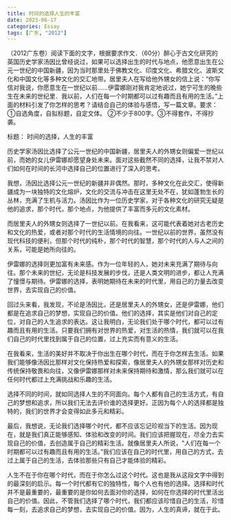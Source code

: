 ```yaml
---
title: 时间的选择人生的丰富
date: 2023-06-17
categories: Essay
tags: [广东, "2012"]
---
```


（2012广东卷）阅读下面的文字，根据要求作文．（60分）醉心于古文化研究的英国历史学家汤因比曾经说过，如果可以选择出生的时代与地点，他愿意出生在公元一世纪的中国新疆，因为当时那里处于佛教文化、印度文化、希腊文化、波斯文化和中国文化等多种文化的交汇地带。居里夫人在写给他外甥女的信上说：“你写信对我说，你愿意生在一世纪以前……伊雷娜刚对我肯定地说过，她宁可生的晚些生在未来的世纪里．我以前，人们在每一个时期都可以过有趣而且有用的生活。”上面的材料引发了你怎样的思考？请结合自己的体验与感悟，写一篇文章。要求：①自选角度，自拟标题，自定文体。 ②不少于800字。③不得套作，不得抄袭。

标题： 时间的选择，人生的丰富

历史学家汤因比选择了公元一世纪的中国新疆，居里夫人的外甥女则偏爱一世纪以前，而她的女儿伊雷娜却愿望身处未来。面对这些截然不同的选择，让我不禁对人们如何在时间的长河中选择自己的位置进行了深入的思考。

我想，汤因比选择公元一世纪的新疆并非偶然。那时，多种文化在此交汇，使得新疆成为一块独特的文化熔炉，文化的交流与冲击在这里无处不在，犹如蓬勃生长的丛林，充满了生机与活力。汤因比作为一位历史学家，对于各种文化的研究无疑是他的追求，那个时代，那个地点，为他提供了丰富而多元的文化素材。

而居里夫人的外甥女则选择了一世纪以前。在我看来，这可能代表着她对古老历史和文化的热爱，或者对那个时代的生活情境的向往。一世纪以前的世界，虽然没有现代科技的便利，但那个时代的纯朴，那个时代的智慧，那个时代的人与人之间的关系，可能是她所向往的。

伊雷娜的选择则更加富有未来感。作为一位年轻的人，她对未来充满了期待与向往。那个未来的世纪，无论是科技发展的步伐，还是人类文明的进步，都让人充满了憧憬与期待。伊雷娜的选择，表明她期待在未来的时代里，用自己的力量去改变世界，去实现自己的价值。

回过头来看，我发现，不论是汤因比，还是居里夫人的外甥女，还是伊雷娜，他们都是在追求自己的梦想，实现自己的价值。他们的选择，其实是他们对自己的定位，对自己的人生追求的表达。这让我明白，无论我们处于哪个时代，都可以过有趣而且有用的生活。只要我们拥有对世界的热爱，对生活的热情，我们就可以在我们自己的时代里找到属于自己的位置，过上充实而有意义的生活。

在我看来，生活的美好并不取决于你出生在哪个时代，而在于你怎样去生活。如果我们能够像汤因比那样对文化保持热爱和探索，像居里夫人的外甥女那样对历史和传统保持敬畏和向往，又像伊雷娜那样对未来保持期待和激情，那么我们就可以在任何时代都过上充满挑战和乐趣的生活。

选择不同的时间，就如同选择人生的不同面向。每个人都有自己的生活方式，有自己的梦想和追求，所以我们无法去评价谁的选择更好。正因为每个人的选择都是独特的，我们的世界才会变得如此多元和精彩。

最后，我想说，无论我们选择哪个时代，都不应该忘记珍视当下的生活。因为现在，就是我们真正能够感知、体验和改变的时间。我们应该把握现在，尽全力去实现自己的价值，去创造属于自己的精彩生活。就像居里夫人所说，"人们在每一个时期都可以过有趣而且有用的生活。”我们应该在自己的时代里，用自己的方式，去过上属于自己的生活，去体验那些只有自己才能体验的精彩。

人生不在于你在哪个时代，而在于你怎么过这个时代。这也是我从这段文字中得到的最深刻的启示。每一个时代都有它的独特性，每个人也有他的选择。选择和时代并不是最重要的，最重要的是你如何去面对你的选择，如何在你选择的时代里活出自己的价值。因此，不管我们选择了哪个时代，我们都应该珍惜自己的生活，珍惜每一刻，去追求自己的梦想，去实现自己的价值。因为，人生的真谛，就在于此。